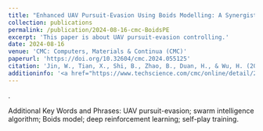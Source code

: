 ```yaml
---
title: "Enhanced UAV Pursuit-Evasion Using Boids Modelling: A Synergistic Integration of Bird Swarm Intelligence and DRL"
collection: publications
permalink: /publication/2024-08-16-cmc-BoidsPE
excerpt: 'This paper is about UAV pursuit-evasion controlling.'
date: 2024-08-16
venue: 'CMC: Computers, Materials & Continua (CMC)'
paperurl: 'https://doi.org/10.32604/cmc.2024.055125'
citation: 'Jin, W., Tian, X., Shi, B., Zhao, B., Duan, H., & Wu, H. (2024). Enhanced UAV pursuit-evasion using boids modelling: A synergistic integration of bird swarm intelligence and DRL. Computers, Materials & Continua, 2024, 055125, ISSN 1546-2226.'
additioninfo: '<a href="https://www.techscience.com/cmc/online/detail/21414">To View.</a>'
---
```


.

Additional Key Words and Phrases: UAV pursuit-evasion; swarm intelligence algorithm; Boids model; deep reinforcement learning; self-play training.
